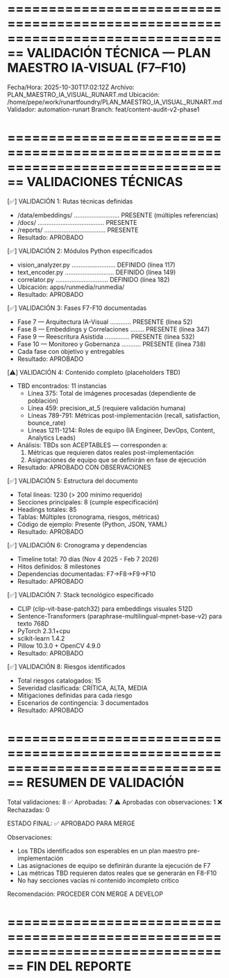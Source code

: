 ================================================================================
VALIDACIÓN TÉCNICA — PLAN MAESTRO IA-VISUAL (F7–F10)
================================================================================

Fecha/Hora: 2025-10-30T17:02:12Z
Archivo: PLAN_MAESTRO_IA_VISUAL_RUNART.md
Ubicación: /home/pepe/work/runartfoundry/PLAN_MAESTRO_IA_VISUAL_RUNART.md
Validador: automation-runart
Branch: feat/content-audit-v2-phase1

================================================================================
VALIDACIONES TÉCNICAS
================================================================================

[✅] VALIDACIÓN 1: Rutas técnicas definidas
- /data/embeddings/ .......................... PRESENTE (múltiples referencias)
- /docs/ ...................................... PRESENTE
- /reports/ ................................... PRESENTE
- Resultado: APROBADO

[✅] VALIDACIÓN 2: Módulos Python especificados
- vision_analyzer.py ......................... DEFINIDO (línea 117)
- text_encoder.py ............................ DEFINIDO (línea 149)
- correlator.py .............................. DEFINIDO (línea 182)
- Ubicación: apps/runmedia/runmedia/
- Resultado: APROBADO

[✅] VALIDACIÓN 3: Fases F7-F10 documentadas
- Fase 7 — Arquitectura IA-Visual ............ PRESENTE (línea 52)
- Fase 8 — Embeddings y Correlaciones ........ PRESENTE (línea 347)
- Fase 9 — Reescritura Asistida .............. PRESENTE (línea 532)
- Fase 10 — Monitoreo y Gobernanza ........... PRESENTE (línea 738)
- Cada fase con objetivo y entregables
- Resultado: APROBADO

[⚠️] VALIDACIÓN 4: Contenido completo (placeholders TBD)
- TBD encontrados: 11 instancias
  * Línea 375: Total de imágenes procesadas (dependiente de población)
  * Línea 459: precision_at_5 (requiere validación humana)
  * Líneas 789-791: Métricas post-implementación (recall, satisfaction, bounce_rate)
  * Líneas 1211-1214: Roles de equipo (IA Engineer, DevOps, Content, Analytics Leads)
- Análisis: TBDs son ACEPTABLES — corresponden a:
  1. Métricas que requieren datos reales post-implementación
  2. Asignaciones de equipo que se definirán en fase de ejecución
- Resultado: APROBADO CON OBSERVACIONES

[✅] VALIDACIÓN 5: Estructura del documento
- Total líneas: 1230 (> 200 mínimo requerido)
- Secciones principales: 8 (cumple especificación)
- Headings totales: 85
- Tablas: Múltiples (cronograma, riesgos, métricas)
- Código de ejemplo: Presente (Python, JSON, YAML)
- Resultado: APROBADO

[✅] VALIDACIÓN 6: Cronograma y dependencias
- Timeline total: 70 días (Nov 4 2025 - Feb 7 2026)
- Hitos definidos: 8 milestones
- Dependencias documentadas: F7→F8→F9→F10
- Resultado: APROBADO

[✅] VALIDACIÓN 7: Stack tecnológico especificado
- CLIP (clip-vit-base-patch32) para embeddings visuales 512D
- Sentence-Transformers (paraphrase-multilingual-mpnet-base-v2) para texto 768D
- PyTorch 2.3.1+cpu
- scikit-learn 1.4.2
- Pillow 10.3.0 + OpenCV 4.9.0
- Resultado: APROBADO

[✅] VALIDACIÓN 8: Riesgos identificados
- Total riesgos catalogados: 15
- Severidad clasificada: CRÍTICA, ALTA, MEDIA
- Mitigaciones definidas para cada riesgo
- Escenarios de contingencia: 3 documentados
- Resultado: APROBADO

================================================================================
RESUMEN DE VALIDACIÓN
================================================================================

Total validaciones: 8
✅ Aprobadas: 7
⚠️ Aprobadas con observaciones: 1
❌ Rechazadas: 0

ESTADO FINAL: ✅ APROBADO PARA MERGE

Observaciones:
- Los TBDs identificados son esperables en un plan maestro pre-implementación
- Las asignaciones de equipo se definirán durante la ejecución de F7
- Las métricas TBD requieren datos reales que se generarán en F8-F10
- No hay secciones vacías ni contenido incompleto crítico

Recomendación: PROCEDER CON MERGE A DEVELOP

================================================================================
FIN DEL REPORTE
================================================================================
